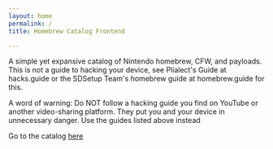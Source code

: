 ```yaml
---
layout: home
permalink: /
title: Homebrew Catalog Frontend

---
```

A simple yet expansive catalog of Nintendo homebrew, CFW, and payloads. This is not a guide to hacking your device, see Plialect's Guide at hacks.guide or the SDSetup Team's homebrew guide at homebrew.guide for this.

A word of warning: Do NOT follow a hacking guide you find on YouTube or another video-sharing platform. They put you and your device in unnecessary danger. Use the guides listed above instead 


Go to the catalog [here](fierymewtwo.github.io/hbpackages-fileserver/resources/homebrew)